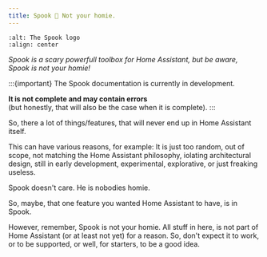 ```yaml
---
title: Spook 👻 Not your homie.
---
```


```{image} ./images/logo.png
:alt: The Spook logo
:align: center
```

_Spook is a scary powerfull toolbox for Home Assistant, but be aware, Spook is not your homie!_

:::{important}
The Spook documentation is currently in development.

**It is not complete and may contain errors**  
(but honestly, that will also be the case when it is complete).
:::

So, there a lot of things/features, that will never end up in Home Assistant itself.

This can have various reasons, for example: It is just too random, out of scope, not matching the Home Assistant philosophy, iolating architectural design, still in early development, experimental, explorative, or just freaking useless.

Spook doesn't care. He is nobodies homie.

So, maybe, that one feature you wanted Home Assistant to have, is in Spook.

However, remember, Spook is not your homie. All stuff in here, is not part of Home Assistant (or at least not yet) for a reason. So, don't expect it to work, or to be supported, or well, for starters, to be a good idea.
